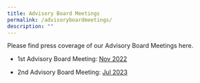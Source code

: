 ```yaml
---
title: Advisory Board Meetings
permalink: /advisoryboardmeetings/
description: ""
---
```

Please find press coverage of our Advisory Board Meetings here.  


- 1st Advisory Board Meeting: [Nov 2022](/adboardmeeting-nov22/)

- 2nd Advisory Board Meeting: [Jul 2023](/adboardmeeting-jul23/)